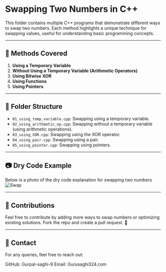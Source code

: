 # Swapping Two Numbers in C++

This folder contains multiple C++ programs that demonstrate different ways to swap two numbers. Each method highlights a unique technique for swapping values, useful for understanding basic programming concepts.

---

## 📜 Methods Covered
1. **Using a Temporary Variable**
2. **Without Using a Temporary Variable (Arithmetic Operators)**
3. **Using Bitwise XOR**
4. **Using Functions**
5. **Using Pointers**

---

## 📂 Folder Structure
- `01_using_temp_variable.cpp`: Swapping using a temporary variable.
- `02_using_arithmetic_op.cpp`: Swapping without a temporary variable (using arithmetic operations).
- `03_using_XOR.cpp`: Swapping using the XOR operator.
- `04_using_pair.cpp`: Swapping using a pair.
- `05_using_pointer.cpp`: Swapping using pointers.

---

## 📷 Dry Code Example
Below is a photo of the dry code explanation for swapping two numbers
![Swap](path/to/image.jpg)

---

## 🤝 Contributions
Feel free to contribute by adding more ways to swap numbers or optimizing existing solutions. Fork the repo and create a pull request. 🎉

---

## 📧 Contact
For any queries, feel free to reach out:

GitHub: Gurpal-saghi-9
Email: Gurusaghi324.com
